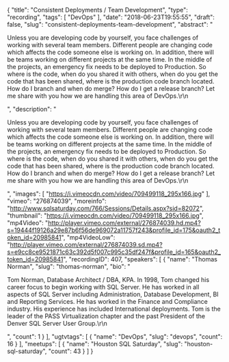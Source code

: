 {
  "title": "Consistent Deployments / Team Development",
  "type": "recording",
  "tags": [
    "DevOps"
  ],
  "date": "2018-06-23T19:55:55",
  "draft": false,
  "slug": "consistent-deployments-team-development",
  "abstract": "<p>Unless you are developing code by yourself, you face challenges of working with several team members. Different people are changing code which affects the code someone else is working on. In addition, there will be teams working on different projects at the same time.  In the middle of the projects, an emergency fix needs to be deployed to Production. So where is the code, when do you shared it with others, when do you get the code that has been shared, where is the production code branch located.  How do I branch and when do merge? How do I get a release branch? Let me share with you how we are handling this area of DevOps.\r\n</p>",
  "description": "<p>Unless you are developing code by yourself, you face challenges of working with several team members. Different people are changing code which affects the code someone else is working on. In addition, there will be teams working on different projects at the same time.  In the middle of the projects, an emergency fix needs to be deployed to Production. So where is the code, when do you shared it with others, when do you get the code that has been shared, where is the production code branch located.  How do I branch and when do merge? How do I get a release branch? Let me share with you how we are handling this area of DevOps.\r\n</p>",
  "images": [
    "https://i.vimeocdn.com/video/709499118_295x166.jpg"
  ],
  "vimeo": "276874039",
  "moreinfo": "http://www.sqlsaturday.com/766/Sessions/Details.aspx?sid=82072",
  "thumbnail": "https://i.vimeocdn.com/video/709499118_295x166.jpg",
  "mp4Video": "http://player.vimeo.com/external/276874039.hd.mp4?s=19444f19126a29e87b6f56de969072a11757f243&profile_id=175&oauth2_token_id=20985841",
  "mp4VideoLow": "http://player.vimeo.com/external/276874039.sd.mp4?s=e9cc8ce9521871c63c392d5f007c995c35df247f&profile_id=165&oauth2_token_id=20985841",
  "recordingID": 407,
  "speakers": [
    {
      "name": "Thomas Norman",
      "slug": "thomas-norman",
      "bio": "<p>Tom Norman, Database Architect / DBA, KPA. In 1998, Tom changed his career focus to begin working with SQL Server. He has worked in all aspects of SQL Server including Administration, Database Development, BI and Reporting Services. He has worked in the Finance and Compliance industry.  His experience has included International deployments. Tom is the leader of the PASS Virtualization chapter and the past President of the Denver SQL Server User Group.\r\n</p>",
      "count": 1
    }
  ],
  "ugtvtags": [
    {
      "name": "DevOps",
      "slug": "devops",
      "count": 16
    }
  ],
  "meetups": [
    {
      "name": "Houston SQL Saturday",
      "slug": "houston-sql-saturday",
      "count": 43
    }
  ]
}